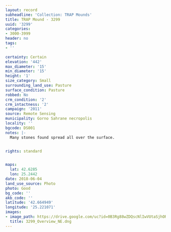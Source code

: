 ```yaml
---
layout: record
subheadline: 'Collection: TRAP Mounds'
title: TRAP Mound - 3299
uuid: '3299'
categories:
- 3000-3999
header: no
tags:
- ''

certainty: Certain
elevation: '442'
max_diameter: '15'
min_diameter: '15'
height: '1'
size_category: Small
surrounding_land_use: Pasture
surface_condition: Pasture
robbed: No
crm_condition: '2'
crm_intactness: '2'
campaign: '2011'
source: Remote Sensing
municipality: Gorno Sahrane necropolis
locality: ''
bgcode: DS001
notes: |-
  Many stones found spread all over the surface.


rights: standard


maps:
  lat: 42.6285
  lon: 25.2442
date: 2018-06-04
land_use_source: Photo
photo: Good
bg_code: ''
akb_code: ''
latitude: '42.664949'
longitude: '25.221071'
images:
- image_path: https://drive.google.com/uc?id=0B3Rg88wZDQscNlIwVUtaSjhOR0k
  title: 3299_Overview_NE.dng
---
```

